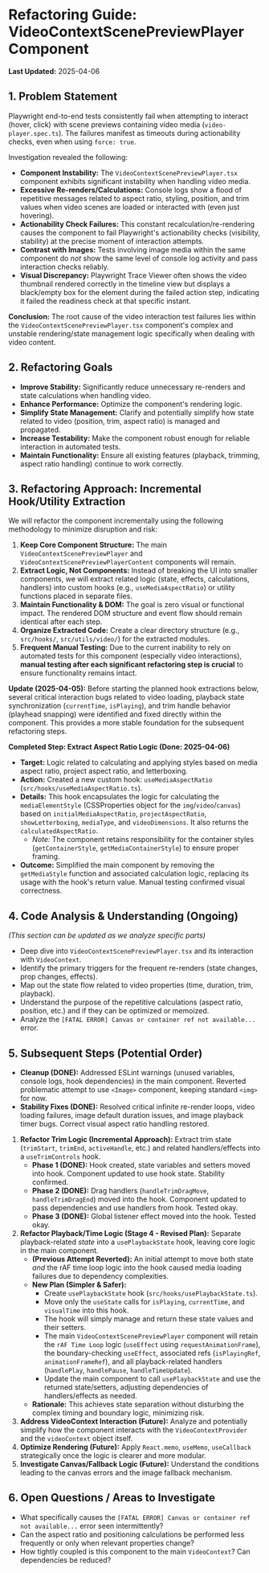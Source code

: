 # Refactoring Guide: VideoContextScenePreviewPlayer Component

**Last Updated:** 2025-04-06

## 1. Problem Statement

Playwright end-to-end tests consistently fail when attempting to interact (hover, click) with scene previews containing video media (`video-player.spec.ts`). The failures manifest as timeouts during actionability checks, even when using `force: true`.

Investigation revealed the following:

*   **Component Instability:** The `VideoContextScenePreviewPlayer.tsx` component exhibits significant instability when handling video media.
*   **Excessive Re-renders/Calculations:** Console logs show a flood of repetitive messages related to aspect ratio, styling, position, and trim values when video scenes are loaded or interacted with (even just hovering).
*   **Actionability Check Failures:** This constant recalculation/re-rendering causes the component to fail Playwright's actionability checks (visibility, stability) at the precise moment of interaction attempts.
*   **Contrast with Images:** Tests involving image media within the same component do *not* show the same level of console log activity and pass interaction checks reliably.
*   **Visual Discrepancy:** Playwright Trace Viewer often shows the video thumbnail rendered correctly in the timeline view but displays a black/empty box for the element during the failed action step, indicating it failed the readiness check at that specific instant.

**Conclusion:** The root cause of the video interaction test failures lies within the `VideoContextScenePreviewPlayer.tsx` component's complex and unstable rendering/state management logic specifically when dealing with video content.

## 2. Refactoring Goals

*   **Improve Stability:** Significantly reduce unnecessary re-renders and state calculations when handling video.
*   **Enhance Performance:** Optimize the component's rendering logic.
*   **Simplify State Management:** Clarify and potentially simplify how state related to video (position, trim, aspect ratio) is managed and propagated.
*   **Increase Testability:** Make the component robust enough for reliable interaction in automated tests.
*   **Maintain Functionality:** Ensure all existing features (playback, trimming, aspect ratio handling) continue to work correctly.

## 3. Refactoring Approach: Incremental Hook/Utility Extraction

We will refactor the component incrementally using the following methodology to minimize disruption and risk:

1.  **Keep Core Component Structure:** The main `VideoContextScenePreviewPlayer` and `VideoContextScenePreviewPlayerContent` components will remain.
2.  **Extract Logic, Not Components:** Instead of breaking the UI into smaller components, we will extract related logic (state, effects, calculations, handlers) into custom hooks (e.g., `useMediaAspectRatio`) or utility functions placed in separate files.
3.  **Maintain Functionality & DOM:** The goal is zero visual or functional impact. The rendered DOM structure and event flow should remain identical after each step.
4.  **Organize Extracted Code:** Create a clear directory structure (e.g., `src/hooks/`, `src/utils/video/`) for the extracted modules.
5.  **Frequent Manual Testing:** Due to the current inability to rely on automated tests for this component (especially video interactions), **manual testing after each significant refactoring step is crucial** to ensure functionality remains intact.

**Update (2025-04-05):** Before starting the planned hook extractions below, several critical interaction bugs related to video loading, playback state synchronization (`currentTime`, `isPlaying`), and trim handle behavior (playhead snapping) were identified and fixed directly within the component. This provides a more stable foundation for the subsequent refactoring steps.

**Completed Step: Extract Aspect Ratio Logic (Done: 2025-04-06)**

*   **Target:** Logic related to calculating and applying styles based on media aspect ratio, project aspect ratio, and letterboxing.
*   **Action:** Created a new custom hook: `useMediaAspectRatio` (`src/hooks/useMediaAspectRatio.ts`).
*   **Details:** This hook encapsulates the logic for calculating the `mediaElementStyle` (CSSProperties object for the `img`/`video`/`canvas`) based on `initialMediaAspectRatio`, `projectAspectRatio`, `showLetterboxing`, `mediaType`, and `videoDimensions`. It also returns the `calculatedAspectRatio`.
    *   *Note:* The component retains responsibility for the container styles (`getContainerStyle`, `getMediaContainerStyle`) to ensure proper framing.
*   **Outcome:** Simplified the main component by removing the `getMediaStyle` function and associated calculation logic, replacing its usage with the hook's return value. Manual testing confirmed visual correctness.

## 4. Code Analysis & Understanding (Ongoing)

*(This section can be updated as we analyze specific parts)*

*   Deep dive into `VideoContextScenePreviewPlayer.tsx` and its interaction with `VideoContext`.
*   Identify the primary triggers for the frequent re-renders (state changes, prop changes, effects).
*   Map out the state flow related to video properties (time, duration, trim, playback).
*   Understand the purpose of the repetitive calculations (aspect ratio, position, etc.) and if they can be optimized or memoized.
*   Analyze the `[FATAL ERROR] Canvas or container ref not available...` error.

## 5. Subsequent Steps (Potential Order)

- **Cleanup (DONE):** Addressed ESLint warnings (unused variables, console logs, hook dependencies) in the main component. Reverted problematic attempt to use `<Image>` component, keeping standard `<img>` for now.
- **Stability Fixes (DONE):** Resolved critical infinite re-render loops, video loading failures, image default duration issues, and image playback timer bugs. Correct visual aspect ratio handling restored.

1.  **Refactor Trim Logic (Incremental Approach):** Extract trim state (`trimStart`, `trimEnd`, `activeHandle`, etc.) and related handlers/effects into a `useTrimControls` hook.
    *   **Phase 1 (DONE):** Hook created, state variables and setters moved into hook. Component updated to use hook state. Stability confirmed.
    *   **Phase 2 (DONE):** Drag handlers (`handleTrimDragMove`, `handleTrimDragEnd`) moved into the hook. Component updated to pass dependencies and use handlers from hook. Tested okay.
    *   **Phase 3 (DONE):** Global listener effect moved into the hook. Tested okay.
2.  **Refactor Playback/Time Logic (Stage 4 - Revised Plan):** Separate playback-related *state* into a `usePlaybackState` hook, leaving core logic in the main component.
    *   **(Previous Attempt Reverted):** An initial attempt to move both state *and* the rAF time loop logic into the hook caused media loading failures due to dependency complexities.
    *   **New Plan (Simpler & Safer):**
        *   Create `usePlaybackState` hook (`src/hooks/usePlaybackState.ts`).
        *   Move only the `useState` calls for `isPlaying`, `currentTime`, and `visualTime` into this hook.
        *   The hook will simply manage and return these state values and their setters.
        *   The main `VideoContextScenePreviewPlayer` component will retain the `rAF Time Loop` logic (`useEffect` using `requestAnimationFrame`), the boundary-checking `useEffect`, associated refs (`isPlayingRef`, `animationFrameRef`), and all playback-related handlers (`handlePlay`, `handlePause`, `handleTimeUpdate`).
        *   Update the main component to call `usePlaybackState` and use the returned state/setters, adjusting dependencies of handlers/effects as needed.
    *   **Rationale:** This achieves state separation without disturbing the complex timing and boundary logic, minimizing risk.
3.  **Address VideoContext Interaction (Future):** Analyze and potentially simplify how the component interacts with the `VideoContextProvider` and the `videoContext` object itself.
4.  **Optimize Rendering (Future):** Apply `React.memo`, `useMemo`, `useCallback` strategically once the logic is clearer and more modular.
5.  **Investigate Canvas/Fallback Logic (Future):** Understand the conditions leading to the canvas errors and the image fallback mechanism.

## 6. Open Questions / Areas to Investigate

*   What specifically causes the `[FATAL ERROR] Canvas or container ref not available...` error seen intermittently?
*   Can the aspect ratio and positioning calculations be performed less frequently or only when relevant properties change?
*   How tightly coupled is this component to the main `VideoContext`? Can dependencies be reduced?
